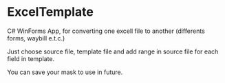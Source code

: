 # ExcelTemplate

C# WinForms App, for converting one excell file to another (differents forms, waybill e.t.c.)

Just choose source file, template file and add range in source file for each field in template. 

You can save your mask to use in future.

